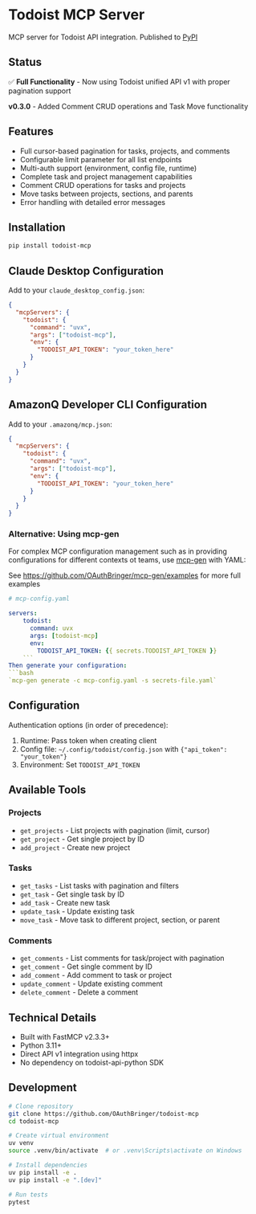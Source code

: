 # Todoist MCP Server

MCP server for Todoist API integration. Published to [PyPI](https://pypi.org/project/todoist-mcp/)

## Status
✅ **Full Functionality** - Now using Todoist unified API v1 with proper pagination support

**v0.3.0** - Added Comment CRUD operations and Task Move functionality

## Features
- Full cursor-based pagination for tasks, projects, and comments
- Configurable limit parameter for all list endpoints
- Multi-auth support (environment, config file, runtime)
- Complete task and project management capabilities
- Comment CRUD operations for tasks and projects
- Move tasks between projects, sections, and parents
- Error handling with detailed error messages

## Installation
```bash
pip install todoist-mcp
```

## Claude Desktop Configuration

Add to your `claude_desktop_config.json`:
```json
{
  "mcpServers": {
    "todoist": {
      "command": "uvx",
      "args": ["todoist-mcp"],
      "env": {
        "TODOIST_API_TOKEN": "your_token_here"
      }
    }
  }
}
```

## AmazonQ Developer CLI Configuration

Add to your `.amazonq/mcp.json`:

```json
{
  "mcpServers": {
    "todoist": {
      "command": "uvx",
      "args": ["todoist-mcp"],
      "env": {
        "TODOIST_API_TOKEN": "your_token_here"
      }
    }
  }
}
```

### Alternative: Using mcp-gen

For complex MCP configuration management such as in providing configurations for different contexts ot teams, use [mcp-gen](https://github.com/OAuthBringer/mcp-gen) with YAML:

See https://github.com/OAuthBringer/mcp-gen/examples for more full examples


```yaml
# mcp-config.yaml

servers:
    todoist:
      command: uvx
      args: [todoist-mcp]
      env:
        TODOIST_API_TOKEN: {{ secrets.TODOIST_API_TOKEN }}
    ```
Then generate your configuration:
```bash
`mcp-gen generate -c mcp-config.yaml -s secrets-file.yaml`
```

## Configuration
Authentication options (in order of precedence):
1. Runtime: Pass token when creating client
2. Config file: `~/.config/todoist/config.json` with `{"api_token": "your_token"}`
3. Environment: Set `TODOIST_API_TOKEN`

## Available Tools

### Projects
- `get_projects` - List projects with pagination (limit, cursor)
- `get_project` - Get single project by ID
- `add_project` - Create new project

### Tasks
- `get_tasks` - List tasks with pagination and filters
- `get_task` - Get single task by ID
- `add_task` - Create new task
- `update_task` - Update existing task
- `move_task` - Move task to different project, section, or parent

### Comments
- `get_comments` - List comments for task/project with pagination
- `get_comment` - Get single comment by ID
- `add_comment` - Add comment to task or project
- `update_comment` - Update existing comment
- `delete_comment` - Delete a comment

## Technical Details
- Built with FastMCP v2.3.3+
- Python 3.11+
- Direct API v1 integration using httpx
- No dependency on todoist-api-python SDK

## Development

```bash
# Clone repository
git clone https://github.com/OAuthBringer/todoist-mcp
cd todoist-mcp

# Create virtual environment
uv venv
source .venv/bin/activate  # or .venv\Scripts\activate on Windows

# Install dependencies
uv pip install -e .
uv pip install -e ".[dev]"

# Run tests
pytest
```

